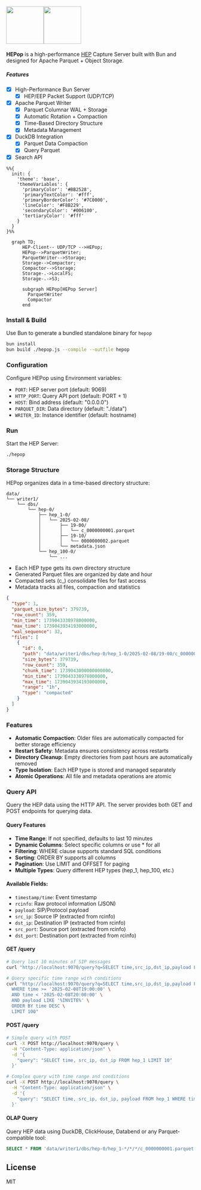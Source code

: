 # <img src="https://user-images.githubusercontent.com/1423657/55069501-8348c400-5084-11e9-9931-fefe0f9874a7.png" height=100/><img src="https://github.com/user-attachments/assets/c8e858ea-bb21-45f3-82ac-a1cd955f30cf" height=100>

**HEPop** is a high-performance [HEP](https://github.com/sipcapture/hep) Capture Server built with Bun and designed for Apache Parquet + Object Storage.

##### Features

- [x] High-Performance Bun Server
  - [x] HEP/EEP Packet Support (UDP/TCP)
- [x] Apache Parquet Writer
  - [x] Parquet Columnar WAL + Storage
  - [x] Automatic Rotation + Compaction
  - [x] Time-Based Directory Structure
  - [x] Metadata Management
- [x] DuckDB Integration
  - [x] Parquet Data Compaction
  - [x] Query Parquet
- [x] Search API

```mermaid
%%{
  init: {
    'theme': 'base',
    'themeVariables': {
      'primaryColor': '#BB2528',
      'primaryTextColor': '#fff',
      'primaryBorderColor': '#7C0000',
      'lineColor': '#F8B229',
      'secondaryColor': '#006100',
      'tertiaryColor': '#fff'
    }
  }
}%%

  graph TD;
      HEP-Client-- UDP/TCP -->HEPop;
      HEPop-->ParquetWriter;
      ParquetWriter-->Storage;
      Storage-->Compactor;
      Compactor-->Storage;
      Storage-.->LocalFS;
      Storage-.->S3;

      subgraph HEPop[HEPop Server]
        ParquetWriter
        Compactor
      end

```

### Install & Build

Use Bun to generate a bundled standalone binary for `hepop`

```bash
bun install
bun build ./hepop.js --compile --outfile hepop
```

### Configuration
Configure HEPop using Environment variables:
- `PORT`: HEP server port (default: 9069)
- `HTTP_PORT`: Query API port (default: PORT + 1)
- `HOST`: Bind address (default: "0.0.0.0")
- `PARQUET_DIR`: Data directory (default: "./data")
- `WRITER_ID`: Instance identifier (default: hostname)


### Run
Start the HEP Server:
```bash
./hepop
```

### Storage Structure
HEPop organizes data in a time-based directory structure:
```
data/
└── writer1/
    └── dbs/
        └── hep-0/
            ├── hep_1-0/
            │   └── 2025-02-08/
            │       ├── 19-00/
            │       │   └── c_0000000001.parquet
            │       ├── 19-10/
            │       │   └── 0000000002.parquet
            │       └── metadata.json
            └── hep_100-0/
                └── ...
```

- Each HEP type gets its own directory structure
- Generated Parquet files are organized by date and hour
- Compacted sets (c_) consolidate files for fast access
- Metadata tracks all files, compaction and statistics

```json
{
  "type": 1,
  "parquet_size_bytes": 379739,
  "row_count": 359,
  "min_time": 1739043338978000000,
  "max_time": 1739043934193000000,
  "wal_sequence": 32,
  "files": [
    {
      "id": 0,
      "path": "data/writer1/dbs/hep-0/hep_1-0/2025-02-08/19-00/c_0000000032.parquet",
      "size_bytes": 379739,
      "row_count": 359,
      "chunk_time": 1739043000000000000,
      "min_time": 1739043338978000000,
      "max_time": 1739043934193000000,
      "range": "1h",
      "type": "compacted"
    }
  ]
}

```


### Features
- **Automatic Compaction**: Older files are automatically compacted for better storage efficiency
- **Restart Safety**: Metadata ensures consistency across restarts
- **Directory Cleanup**: Empty directories from past hours are automatically removed
- **Type Isolation**: Each HEP type is stored and managed separately
- **Atomic Operations**: All file and metadata operations are atomic



### Query API
Query the HEP data using the HTTP API. The server provides both GET and POST endpoints for querying data.

#### Query Features
- **Time Range**: If not specified, defaults to last 10 minutes
- **Dynamic Columns**: Select specific columns or use * for all
- **Filtering**: WHERE clause supports standard SQL conditions
- **Sorting**: ORDER BY supports all columns
- **Pagination**: Use LIMIT and OFFSET for paging
- **Multiple Types**: Query different HEP types (hep_1, hep_100, etc.)


#### Available Fields:
- `timestamp/time`: Event timestamp
- `rcinfo`: Raw protocol information (JSON)
- `payload`: SIP/Protocol payload
- `src_ip`: Source IP (extracted from rcinfo)
- `dst_ip`: Destination IP (extracted from rcinfo)
- `src_port`: Source port (extracted from rcinfo)
- `dst_port`: Destination port (extracted from rcinfo)


#### GET /query
```bash
# Query last 10 minutes of SIP messages
curl "http://localhost:9070/query?q=SELECT time,src_ip,dst_ip,payload FROM hep_1"

# Query specific time range with conditions
curl "http://localhost:9070/query?q=SELECT time,src_ip,dst_ip,payload FROM hep_1 \
  WHERE time >= '2025-02-08T19:00:00' \
  AND time < '2025-02-08T20:00:00' \
  AND payload LIKE '%INVITE%' \
  ORDER BY time DESC \
  LIMIT 100"
```

#### POST /query
```bash
# Simple query with POST
curl -X POST http://localhost:9070/query \
  -H "Content-Type: application/json" \
  -d '{
    "query": "SELECT time, src_ip, dst_ip FROM hep_1 LIMIT 10"
  }'

# Complex query with time range and conditions
curl -X POST http://localhost:9070/query \
  -H "Content-Type: application/json" \
  -d '{
    "query": "SELECT time, src_ip, dst_ip, payload FROM hep_1 WHERE time >= '\''2025-02-08T19:00:00'\'' AND payload LIKE '\''%INVITE%'\'' ORDER BY time DESC"
  }'
```

#### OLAP Query
Query HEP data using DuckDB, ClickHouse, Databend or any Parquet-compatible tool:
```sql
SELECT * FROM 'data/writer1/dbs/hep-0/hep_1-*/*/*/c_0000000001.parquet' LIMIT 10;
```



## License
MIT
